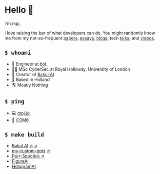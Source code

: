 # Hello 🦝

I'm mpj.

I love raising the bar of what developers can do. You might randomly know me from my not-so-frequent [papers][GSCHOLAR], [essays][COM6], [blogs][BLOGS], tech [talks][TALKS], and [videos][YOUTUBE].

## `$ whoami`

- 🏢 Engineer at [bol.](https://github.com/bolcom)
- 👨‍🎓 MSc CyberSec at Royal Holloway, University of London
- 🎨 Creator of [Bakul AI][Bakul-AI]
- 📍 Based in Holland
- 🌎 Mostly Nothing

## `$ ping`

- 💻 [mpj.io](https://mpj.io)
- 📰 [COM6][COM6]

## `$ make build`

- [Bakul AI][Bakul-AI] [↗][Bakul-AI-repo] [↗][Bakul-AI-MCP-repo]
- [my-custom-gpts][my-custom-gpts] [↗][my-custom-gpts-fork]
- [Purr-Spective][Purr-Spective] [↗][Purr-Spective-fork]
- [FigureAI][FigureAI]
- [HologramAI][HologramAI]



[COM6]: https://com6.substack.com
[BLOGS]: https://blog.mpj.io
[TALKS]: https://www.youtube.com/playlist?list=PLAyGmsMkxdUrsI6X2E_CqM8VMLfftdMX8
[YOUTUBE]: https://www.youtube.com/@yokulguy
[GSCHOLAR]: https://scholar.google.com/citations?user=aRReMSEAAAAJ&hl=en
[my-custom-gpts]: https://my-custom-gpts.vercel.app
[my-custom-gpts-fork]: https://github.com/empeje/otwarte-system-oprogramowania/tree/master/packages/my-custom-gpts
[Purr-Spective]: https://chromewebstore.google.com/detail/purrspective/iapjmbmobcahmeebddonncajaeciefdf?hl=nl
[Purr-Spective-fork]: https://github.com/kulkultech/purr-spective
[FigureAI]: https://figureai.andalas.co
[HologramAI]: http://hologram.kul.to
[Bakul-AI]: https://ba.kul.to
[Bakul-AI-repo]: https://github.com/empeje/bakul
[Bakul-AI-MCP-repo]: https://github.com/empeje/bakul-mcp
